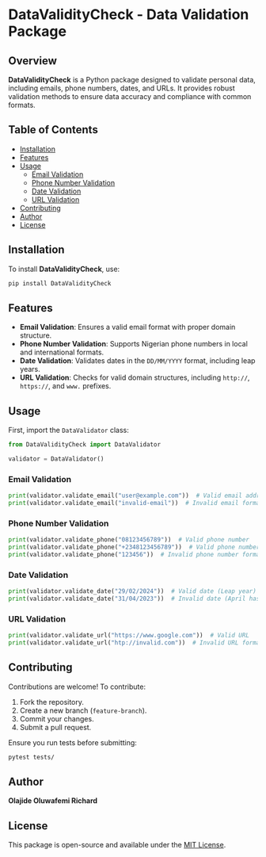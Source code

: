 # DataValidityCheck - Data Validation Package

## Overview
**DataValidityCheck** is a Python package designed to validate personal data, including emails, phone numbers, dates, and URLs. It provides robust validation methods to ensure data accuracy and compliance with common formats.

## Table of Contents
- [Installation](#installation)
- [Features](#features)
- [Usage](#usage)
  - [Email Validation](#email-validation)
  - [Phone Number Validation](#phone-number-validation)
  - [Date Validation](#date-validation)
  - [URL Validation](#url-validation)
- [Contributing](#contributing)
- [Author](#author)
- [License](#license)

## Installation
To install **DataValidityCheck**, use:
```bash
pip install DataValidityCheck
```

## Features
- **Email Validation**: Ensures a valid email format with proper domain structure.
- **Phone Number Validation**: Supports Nigerian phone numbers in local and international formats.
- **Date Validation**: Validates dates in the `DD/MM/YYYY` format, including leap years.
- **URL Validation**: Checks for valid domain structures, including `http://`, `https://`, and `www.` prefixes.

## Usage
First, import the `DataValidator` class:
```python
from DataValidityCheck import DataValidator

validator = DataValidator()
```

### Email Validation
```python
print(validator.validate_email("user@example.com"))  # Valid email address
print(validator.validate_email("invalid-email"))  # Invalid email format, ensure it follows example "example@domain.com."
```

### Phone Number Validation
```python
print(validator.validate_phone("08123456789"))  # Valid phone number
print(validator.validate_phone("+2348123456789"))  # Valid phone number
print(validator.validate_phone("123456"))  # Invalid phone number format
```

### Date Validation
```python
print(validator.validate_date("29/02/2024"))  # Valid date (Leap year)
print(validator.validate_date("31/04/2023"))  # Invalid date (April has 30 days)
```

### URL Validation
```python
print(validator.validate_url("https://www.google.com"))  # Valid URL
print(validator.validate_url("htp://invalid.com"))  # Invalid URL format
```

## Contributing
Contributions are welcome! To contribute:
1. Fork the repository.
2. Create a new branch (`feature-branch`).
3. Commit your changes.
4. Submit a pull request.

Ensure you run tests before submitting:
```bash
pytest tests/
```

## Author
**Olajide Oluwafemi Richard**

## License
This package is open-source and available under the [MIT License](LICENSE).

